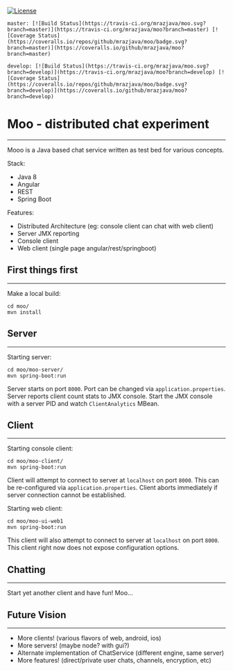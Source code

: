 [![License](https://img.shields.io/badge/License-Apache%202.0-blue.svg)](https://opensource.org/licenses/Apache-2.0)
```
master: [![Build Status](https://travis-ci.org/mrazjava/moo.svg?branch=master)](https://travis-ci.org/mrazjava/moo?branch=master) [![Coverage Status](https://coveralls.io/repos/github/mrazjava/moo/badge.svg?branch=master)](https://coveralls.io/github/mrazjava/moo?branch=master)

develop: [![Build Status](https://travis-ci.org/mrazjava/moo.svg?branch=develop)](https://travis-ci.org/mrazjava/moo?branch=develop) [![Coverage Status](https://coveralls.io/repos/github/mrazjava/moo/badge.svg?branch=develop)](https://coveralls.io/github/mrazjava/moo?branch=develop)
```
# Moo - distributed chat experiment
-----------
Mooo is a Java based chat service written as test bed for various concepts.

Stack:

 * Java 8
 * Angular
 * REST
 * Spring Boot

Features:

 * Distributed Architecture (eg: console client can chat with web client)
 * Server JMX reporting
 * Console client
 * Web client (single page angular/rest/springboot)

## First things first
-----------
Make a local build:
```
cd moo/
mvn install
```

## Server
-----------
Starting server:
```
cd moo/moo-server/
mvn spring-boot:run
```
Server starts on port `8000`. Port can be changed via `application.properties`. 
Server reports client count stats to JMX console. Start the JMX console with a 
server PID and watch `ClientAnalytics` MBean.

## Client
-----------
Starting console client:
```
cd moo/moo-client/
mvn spring-boot:run
```
Client will attempt to connect to server at `localhost` on port `8000`. 
This can be re-configured via `application.properties`. Client aborts 
immediately if server connection cannot be established.

Starting web client:
```
cd moo/moo-ui-web1
mvn spring-boot:run
```
This client will also attempt to connect to server at `localhost` on port 
`8000`. This client right now does not expose configuration options.

## Chatting
-----------
Start yet another client and have fun! Moo...

## Future Vision
-----------
 * More clients! (various flavors of web, android, ios)
 * More servers! (maybe node? with gui?)
 * Alternate implementation of ChatService (different engine, same server)
 * More features! (direct/private user chats, channels, encryption, etc) 